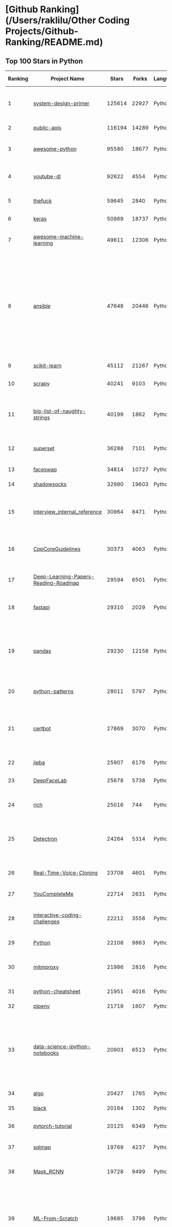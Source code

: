 [Github Ranking](/Users/raklilu/Other Coding Projects/Github-Ranking/README.md)
==========

## Top 100 Stars in Python

| Ranking | Project Name | Stars | Forks | Language | Open Issues | Description | Last Commit |
| ------- | ------------ | ----- | ----- | -------- | ----------- | ----------- | ----------- |
| 1 | [system-design-primer](https://github.com/donnemartin/system-design-primer) | 125614 | 22927 | Python | 186 | Learn how to design large-scale systems. Prep for the system design interview.  Includes Anki flashcards. | 2021-03-28T18:39:36Z |
| 2 | [public-apis](https://github.com/public-apis/public-apis) | 116194 | 14289 | Python | 153 | A collective list of free APIs | 2021-04-04T16:47:53Z |
| 3 | [awesome-python](https://github.com/vinta/awesome-python) | 95580 | 18677 | Python | 146 | A curated list of awesome Python frameworks, libraries, software and resources | 2021-04-01T19:28:50Z |
| 4 | [youtube-dl](https://github.com/ytdl-org/youtube-dl) | 92622 | 4554 | Python | 3999 | Command-line program to download videos from YouTube.com and other video sites | 2021-04-05T09:12:10Z |
| 5 | [thefuck](https://github.com/nvbn/thefuck) | 59645 | 2840 | Python | 258 | Magnificent app which corrects your previous console command. | 2021-03-30T21:12:46Z |
| 6 | [keras](https://github.com/keras-team/keras) | 50969 | 18737 | Python | 3244 | Deep Learning for humans | 2021-04-05T21:25:59Z |
| 7 | [awesome-machine-learning](https://github.com/josephmisiti/awesome-machine-learning) | 49611 | 12306 | Python | 2 | A curated list of awesome Machine Learning frameworks, libraries and software. | 2021-04-01T06:53:48Z |
| 8 | [ansible](https://github.com/ansible/ansible) | 47648 | 20446 | Python | 1856 | Ansible is a radically simple IT automation platform that makes your applications and systems easier to deploy and maintain. Automate everything from code deployment to network configuration to cloud management, in a language that approaches plain English, using SSH, with no agents to install on remote systems. https://docs.ansible.com. | 2021-04-05T23:17:41Z |
| 9 | [scikit-learn](https://github.com/scikit-learn/scikit-learn) | 45112 | 21267 | Python | 2377 | scikit-learn: machine learning in Python | 2021-04-05T22:19:41Z |
| 10 | [scrapy](https://github.com/scrapy/scrapy) | 40241 | 9103 | Python | 783 | Scrapy, a fast high-level web crawling & scraping framework for Python. | 2021-04-05T20:58:58Z |
| 11 | [big-list-of-naughty-strings](https://github.com/minimaxir/big-list-of-naughty-strings) | 40199 | 1862 | Python | 75 | The Big List of Naughty Strings is a list of strings which have a high probability of causing issues when used as user-input data. | 2021-03-27T07:44:40Z |
| 12 | [superset](https://github.com/apache/superset) | 36288 | 7101 | Python | 878 | Apache Superset is a Data Visualization and Data Exploration Platform | 2021-04-05T23:56:39Z |
| 13 | [faceswap](https://github.com/deepfakes/faceswap) | 34814 | 10727 | Python | 9 | Deepfakes Software For All | 2021-04-03T11:54:04Z |
| 14 | [shadowsocks](https://github.com/shadowsocks/shadowsocks) | 32980 | 19603 | Python | 447 | None | 2021-02-28T20:39:55Z |
| 15 | [interview_internal_reference](https://github.com/0voice/interview_internal_reference) | 30964 | 8471 | Python | 24 | 2021年最新总结，阿里，腾讯，百度，美团，头条等技术面试题目，以及答案，专家出题人分析汇总。 | 2021-03-03T08:23:36Z |
| 16 | [CppCoreGuidelines](https://github.com/isocpp/CppCoreGuidelines) | 30373 | 4063 | Python | 179 | The C++ Core Guidelines are a set of tried-and-true guidelines, rules, and best practices about coding in C++ | 2021-04-05T19:11:12Z |
| 17 | [Deep-Learning-Papers-Reading-Roadmap](https://github.com/floodsung/Deep-Learning-Papers-Reading-Roadmap) | 29594 | 6501 | Python | 82 | Deep Learning papers reading roadmap for anyone who are eager to learn this amazing tech! | 2021-02-01T15:08:16Z |
| 18 | [fastapi](https://github.com/tiangolo/fastapi) | 29310 | 2029 | Python | 782 | FastAPI framework, high performance, easy to learn, fast to code, ready for production | 2021-04-05T05:59:31Z |
| 19 | [pandas](https://github.com/pandas-dev/pandas) | 29230 | 12158 | Python | 3738 | Flexible and powerful data analysis / manipulation library for Python, providing labeled data structures similar to R data.frame objects, statistical functions, and much more | 2021-04-05T23:01:32Z |
| 20 | [python-patterns](https://github.com/faif/python-patterns) | 28011 | 5797 | Python | 10 | A collection of design patterns/idioms in Python | 2021-01-25T22:10:37Z |
| 21 | [certbot](https://github.com/certbot/certbot) | 27869 | 3070 | Python | 578 | Certbot is EFF's tool to obtain certs from Let's Encrypt and (optionally) auto-enable HTTPS on your server.  It can also act as a client for any other CA that uses the ACME protocol. | 2021-04-06T00:05:15Z |
| 22 | [jieba](https://github.com/fxsjy/jieba) | 25907 | 6176 | Python | 601 | 结巴中文分词 | 2020-12-05T18:32:32Z |
| 23 | [DeepFaceLab](https://github.com/iperov/DeepFaceLab) | 25678 | 5738 | Python | 274 | DeepFaceLab is the leading software for creating deepfakes. | 2021-04-02T12:13:30Z |
| 24 | [rich](https://github.com/willmcgugan/rich) | 25016 | 744 | Python | 4 | Rich is a Python library for rich text and beautiful formatting in the terminal. | 2021-04-05T10:04:34Z |
| 25 | [Detectron](https://github.com/facebookresearch/Detectron) | 24264 | 5314 | Python | 319 | FAIR's research platform for object detection research, implementing popular algorithms like Mask R-CNN and RetinaNet. | 2021-04-01T12:34:06Z |
| 26 | [Real-Time-Voice-Cloning](https://github.com/CorentinJ/Real-Time-Voice-Cloning) | 23708 | 4601 | Python | 12 | Clone a voice in 5 seconds to generate arbitrary speech in real-time | 2021-04-05T03:51:07Z |
| 27 | [YouCompleteMe](https://github.com/ycm-core/YouCompleteMe) | 22714 | 2631 | Python | 36 | A code-completion engine for Vim | 2021-04-05T21:03:11Z |
| 28 | [interactive-coding-challenges](https://github.com/donnemartin/interactive-coding-challenges) | 22212 | 3558 | Python | 58 | 120+ interactive Python coding interview challenges (algorithms and data structures).  Includes Anki flashcards. | 2020-12-11T15:29:16Z |
| 29 | [Python](https://github.com/geekcomputers/Python) | 22108 | 9863 | Python | 202 | My Python Examples | 2021-04-05T07:18:22Z |
| 30 | [mitmproxy](https://github.com/mitmproxy/mitmproxy) | 21986 | 2816 | Python | 231 | An interactive TLS-capable intercepting HTTP proxy for penetration testers and software developers. | 2021-04-05T08:31:54Z |
| 31 | [python-cheatsheet](https://github.com/gto76/python-cheatsheet) | 21951 | 4016 | Python | 23 | Comprehensive Python Cheatsheet | 2021-04-04T09:56:43Z |
| 32 | [pipenv](https://github.com/pypa/pipenv) | 21719 | 1607 | Python | 516 |  Python Development Workflow for Humans. | 2021-04-01T12:34:07Z |
| 33 | [data-science-ipython-notebooks](https://github.com/donnemartin/data-science-ipython-notebooks) | 20903 | 6513 | Python | 20 | Data science Python notebooks: Deep learning (TensorFlow, Theano, Caffe, Keras), scikit-learn, Kaggle, big data (Spark, Hadoop MapReduce, HDFS), matplotlib, pandas, NumPy, SciPy, Python essentials, AWS, and various command lines. | 2021-02-18T10:51:00Z |
| 34 | [algo](https://github.com/trailofbits/algo) | 20427 | 1765 | Python | 92 | Set up a personal VPN in the cloud | 2021-03-16T00:12:09Z |
| 35 | [black](https://github.com/psf/black) | 20164 | 1302 | Python | 439 | The uncompromising Python code formatter | 2021-04-04T21:40:23Z |
| 36 | [pytorch-tutorial](https://github.com/yunjey/pytorch-tutorial) | 20125 | 6349 | Python | 77 | PyTorch Tutorial for Deep Learning Researchers | 2021-03-10T08:49:34Z |
| 37 | [sqlmap](https://github.com/sqlmapproject/sqlmap) | 19769 | 4237 | Python | 45 | Automatic SQL injection and database takeover tool | 2021-04-05T17:00:41Z |
| 38 | [Mask_RCNN](https://github.com/matterport/Mask_RCNN) | 19728 | 9499 | Python | 1653 | Mask R-CNN for object detection and instance segmentation on Keras and TensorFlow | 2021-04-04T20:32:15Z |
| 39 | [ML-From-Scratch](https://github.com/eriklindernoren/ML-From-Scratch) | 19685 | 3798 | Python | 38 | Machine Learning From Scratch. Bare bones NumPy implementations of machine learning models and algorithms with a focus on accessibility. Aims to cover everything from linear regression to deep learning. | 2021-03-23T07:52:00Z |
| 40 | [python-fire](https://github.com/google/python-fire) | 18893 | 1139 | Python | 99 | Python Fire is a library for automatically generating command line interfaces (CLIs) from absolutely any Python object. | 2021-04-01T15:28:56Z |
| 41 | [tqdm](https://github.com/tqdm/tqdm) | 17948 | 925 | Python | 281 | A Fast, Extensible Progress Bar for Python and CLI | 2021-04-05T23:55:25Z |
| 42 | [Depix](https://github.com/beurtschipper/Depix) | 17565 | 2098 | Python | 5 | Recovers passwords from pixelized screenshots | 2021-03-27T16:03:45Z |
| 43 | [numpy](https://github.com/numpy/numpy) | 16748 | 5377 | Python | 2269 | The fundamental package for scientific computing with Python. | 2021-04-05T21:39:36Z |
| 44 | [magenta](https://github.com/magenta/magenta) | 16475 | 3400 | Python | 301 | Magenta: Music and Art Generation with Machine Intelligence | 2021-03-30T17:25:43Z |
| 45 | [spleeter](https://github.com/deezer/spleeter) | 16004 | 1653 | Python | 83 | Deezer source separation library including pretrained models. | 2021-04-02T14:21:24Z |
| 46 | [CheatSheetSeries](https://github.com/OWASP/CheatSheetSeries) | 15873 | 2311 | Python | 28 | The OWASP Cheat Sheet Series was created to provide a concise collection of high value information on specific application security topics. | 2021-04-04T15:36:01Z |
| 47 | [examples](https://github.com/pytorch/examples) | 15838 | 7428 | Python | 308 | A set of examples around pytorch in Vision, Text, Reinforcement Learning, etc. | 2021-04-02T22:08:21Z |
| 48 | [locust](https://github.com/locustio/locust) | 15768 | 2098 | Python | 54 | Scalable user load testing tool written in Python | 2021-04-04T08:31:17Z |
| 49 | [reddit](https://github.com/reddit-archive/reddit) | 15708 | 2872 | Python | 304 | historical code from reddit.com | 2017-10-17T19:57:07Z |
| 50 | [cascadia-code](https://github.com/microsoft/cascadia-code) | 15635 | 475 | Python | 43 | This is a fun, new monospaced font that includes programming ligatures and is designed to enhance the modern look and feel of the Windows Terminal. | 2021-03-31T20:22:38Z |
| 51 | [professional-programming](https://github.com/charlax/professional-programming) | 15445 | 1388 | Python | 0 | A collection of full-stack resources for programmers. | 2021-03-25T11:21:47Z |
| 52 | [bokeh](https://github.com/bokeh/bokeh) | 14937 | 3684 | Python | 671 | Interactive Data Visualization in the browser, from  Python | 2021-04-06T00:02:41Z |
| 53 | [Awesome-Linux-Software](https://github.com/luong-komorebi/Awesome-Linux-Software) | 14781 | 1560 | Python | 22 | A list of awesome applications, software, tools and other materials for Linux distros.  | 2021-03-15T22:42:36Z |
| 54 | [sanic](https://github.com/sanic-org/sanic) | 14776 | 1333 | Python | 44 | Async Python 3.7+ web server/framework \| Build fast. Run fast. | 2021-04-05T17:28:28Z |
| 55 | [ipython](https://github.com/ipython/ipython) | 14744 | 4146 | Python | 1485 | Official repository for IPython itself. Other repos in the IPython organization contain things like the website, documentation builds, etc. | 2021-04-05T10:44:35Z |
| 56 | [pytorch-CycleGAN-and-pix2pix](https://github.com/junyanz/pytorch-CycleGAN-and-pix2pix) | 14640 | 4403 | Python | 348 | Image-to-Image Translation in PyTorch | 2021-04-05T20:18:29Z |
| 57 | [nginx-proxy](https://github.com/nginx-proxy/nginx-proxy) | 14615 | 2608 | Python | 667 | Automated nginx proxy for Docker containers using docker-gen | 2021-04-05T22:11:53Z |
| 58 | [PySnooper](https://github.com/cool-RR/PySnooper) | 14347 | 888 | Python | 18 | Never use print for debugging again | 2021-04-04T12:13:54Z |
| 59 | [python-telegram-bot](https://github.com/python-telegram-bot/python-telegram-bot) | 14302 | 3025 | Python | 25 | We have made you a wrapper you can't refuse | 2021-04-05T11:25:27Z |
| 60 | [mmdetection](https://github.com/open-mmlab/mmdetection) | 14255 | 4906 | Python | 366 | OpenMMLab Detection Toolbox and Benchmark | 2021-04-05T13:30:14Z |
| 61 | [streamlit](https://github.com/streamlit/streamlit) | 14041 | 1197 | Python | 499 | Streamlit — The fastest way to build data apps in Python | 2021-04-05T21:58:15Z |
| 62 | [wechat_jump_game](https://github.com/wangshub/wechat_jump_game) | 13887 | 4533 | Python | 33 | 微信《跳一跳》Python 辅助 | 2021-03-18T20:24:22Z |
| 63 | [labelImg](https://github.com/tzutalin/labelImg) | 13814 | 4464 | Python | 286 | 🖍️ LabelImg is a graphical image annotation tool and label object bounding boxes in images | 2021-04-01T14:51:48Z |
| 64 | [matplotlib](https://github.com/matplotlib/matplotlib) | 13408 | 5744 | Python | 1697 | matplotlib: plotting with Python | 2021-04-05T21:54:55Z |
| 65 | [zulip](https://github.com/zulip/zulip) | 13312 | 4435 | Python | 2079 | Zulip server and webapp - powerful open source team chat | 2021-04-05T23:59:25Z |
| 66 | [chinese-programmer-wrong-pronunciation](https://github.com/shimohq/chinese-programmer-wrong-pronunciation) | 12899 | 1124 | Python | 74 | 中国程序员容易发音错误的单词 | 2021-04-01T21:39:26Z |
| 67 | [kivy](https://github.com/kivy/kivy) | 12878 | 2677 | Python | 823 | Open source UI framework written in Python, running on Windows, Linux, macOS, Android and iOS | 2021-04-05T22:38:26Z |
| 68 | [pytorch-lightning](https://github.com/PyTorchLightning/pytorch-lightning) | 12830 | 1505 | Python | 312 | The lightweight PyTorch wrapper for high-performance AI research. Scale your models, not the boilerplate. | 2021-04-05T23:50:42Z |
| 69 | [python-spider](https://github.com/Jack-Cherish/python-spider) | 12775 | 5001 | Python | 4 | :rainbow:Python3网络爬虫实战：淘宝、京东、网易云、B站、12306、抖音、笔趣阁、漫画小说下载、音乐电影下载等 | 2021-03-31T18:54:00Z |
| 70 | [prophet](https://github.com/facebook/prophet) | 12483 | 3582 | Python | 49 | Tool for producing high quality forecasts for time series data that has multiple seasonality with linear or non-linear growth. | 2021-04-03T22:03:29Z |
| 71 | [autojump](https://github.com/wting/autojump) | 12411 | 585 | Python | 180 | A cd command that learns - easily navigate directories from the command line | 2021-02-05T18:39:40Z |
| 72 | [neural-networks-and-deep-learning](https://github.com/mnielsen/neural-networks-and-deep-learning) | 12392 | 5701 | Python | 6 | Code samples for my book "Neural Networks and Deep Learning" | 2021-02-24T07:23:46Z |
| 73 | [jax](https://github.com/google/jax) | 12247 | 1085 | Python | 782 | Composable transformations of Python+NumPy programs: differentiate, vectorize, JIT to GPU/TPU, and more | 2021-04-05T23:56:09Z |
| 74 | [jupyter](https://github.com/jupyter/jupyter) | 12000 | 3122 | Python | 181 | Jupyter metapackage for installation, docs and chat | 2021-04-02T00:35:10Z |
| 75 | [gensim](https://github.com/RaRe-Technologies/gensim) | 11907 | 3951 | Python | 359 | Topic Modelling for Humans | 2021-04-05T21:20:42Z |
| 76 | [ungoogled-chromium](https://github.com/Eloston/ungoogled-chromium) | 11752 | 520 | Python | 199 | Google Chromium, sans integration with Google | 2021-04-05T11:25:31Z |
| 77 | [fairseq](https://github.com/pytorch/fairseq) | 11706 | 3012 | Python | 771 | Facebook AI Research Sequence-to-Sequence Toolkit written in Python. | 2021-04-04T13:02:33Z |
| 78 | [facenet](https://github.com/davidsandberg/facenet) | 11674 | 4581 | Python | 514 | Face recognition using Tensorflow | 2021-02-02T22:30:22Z |
| 79 | [wtfpython-cn](https://github.com/leisurelicht/wtfpython-cn) | 11584 | 1996 | Python | 6 | wtfpython的中文翻译/施工结束/ 能力有限，欢迎帮我改进翻译 | 2021-03-23T09:34:08Z |
| 80 | [PaddleOCR](https://github.com/PaddlePaddle/PaddleOCR) | 11491 | 2290 | Python | 642 | Awesome multilingual OCR toolkits based on PaddlePaddle （practical ultra lightweight OCR system, provide data annotation and synthesis tools, support training and deployment among server, mobile, embedded and IoT devices） | 2021-04-02T01:58:35Z |
| 81 | [py12306](https://github.com/pjialin/py12306) | 11367 | 3017 | Python | 119 | 🚂 12306 购票助手，支持集群，多账号，多任务购票以及 Web 页面管理  | 2021-03-31T19:06:30Z |
| 82 | [baselines](https://github.com/openai/baselines) | 11345 | 3951 | Python | 454 | OpenAI Baselines: high-quality implementations of reinforcement learning algorithms | 2021-02-21T12:16:56Z |
| 83 | [EasyOCR](https://github.com/JaidedAI/EasyOCR) | 11130 | 1206 | Python | 115 | Ready-to-use OCR with 80+ supported languages and all popular writing scripts including Latin, Chinese, Arabic, Devanagari, Cyrillic and etc. | 2021-04-05T16:54:56Z |
| 84 | [neural-enhance](https://github.com/alexjc/neural-enhance) | 11095 | 1295 | Python | 154 | Super Resolution for images using deep learning. | 2020-12-29T08:43:04Z |
| 85 | [material-theme](https://github.com/equinusocio/material-theme) | 11092 | 791 | Python | 3 | Material Theme, the most epic theme for Sublime Text 3 by Mattia Astorino | 2020-07-16T07:16:31Z |
| 86 | [aiohttp](https://github.com/aio-libs/aiohttp) | 11019 | 1572 | Python | 361 | Asynchronous HTTP client/server framework for asyncio and Python | 2021-04-05T21:46:02Z |
| 87 | [kitty](https://github.com/kovidgoyal/kitty) | 11011 | 548 | Python | 33 | Cross-platform, fast, feature-rich, GPU based terminal | 2021-04-05T08:18:02Z |
| 88 | [ChatterBot](https://github.com/gunthercox/ChatterBot) | 11002 | 3733 | Python | 250 | ChatterBot is a machine learning, conversational dialog engine for creating chat bots | 2021-04-05T17:24:25Z |
| 89 | [stylegan](https://github.com/NVlabs/stylegan) | 10973 | 2544 | Python | 9 | StyleGAN - Official TensorFlow Implementation | 2021-02-01T10:01:15Z |
| 90 | [imgaug](https://github.com/aleju/imgaug) | 10911 | 2017 | Python | 227 | Image augmentation for machine learning experiments. | 2020-10-19T12:23:22Z |
| 91 | [aws-cli](https://github.com/aws/aws-cli) | 10852 | 2576 | Python | 713 | Universal Command Line Interface for Amazon Web Services | 2021-04-05T20:50:54Z |
| 92 | [walle-web](https://github.com/meolu/walle-web) | 10808 | 2623 | Python | 373 | walle - 瓦力 Devops开源项目代码部署平台 | 2021-03-28T15:52:54Z |
| 93 | [saleor](https://github.com/mirumee/saleor) | 10781 | 3584 | Python | 220 | A modular, high performance, headless e-commerce platform built with Python, GraphQL, Django, and ReactJS. | 2021-04-05T05:53:28Z |
| 94 | [OSX-KVM](https://github.com/kholia/OSX-KVM) | 10737 | 1088 | Python | 1 | Run macOS on QEMU/KVM. With OpenCore + Big Sur support now! Only commercial (paid) support is available. | 2021-03-31T17:49:46Z |
| 95 | [tushare](https://github.com/waditu/tushare) | 10731 | 3998 | Python | 430 | TuShare is a utility for crawling historical data of China stocks | 2021-02-02T14:13:49Z |
| 96 | [pytorch_geometric](https://github.com/rusty1s/pytorch_geometric) | 10617 | 1827 | Python | 752 | Geometric Deep Learning Extension Library for PyTorch | 2021-04-03T06:04:46Z |
| 97 | [FastPhotoStyle](https://github.com/NVIDIA/FastPhotoStyle) | 10512 | 1124 | Python | 52 | Style transfer, deep learning, feature transform | 2020-07-01T23:03:30Z |
| 98 | [mypy](https://github.com/python/mypy) | 10450 | 1694 | Python | 1667 | Optional static typing for Python 3 and 2 (PEP 484) | 2021-04-05T23:33:32Z |
| 99 | [wagtail](https://github.com/wagtail/wagtail) | 10440 | 2196 | Python | 957 | A Django content management system focused on flexibility and user experience | 2021-04-05T19:45:03Z |
| 100 | [flair](https://github.com/flairNLP/flair) | 10179 | 1546 | Python | 101 | A very simple framework for state-of-the-art Natural Language Processing (NLP) | 2021-04-05T21:41:30Z |

